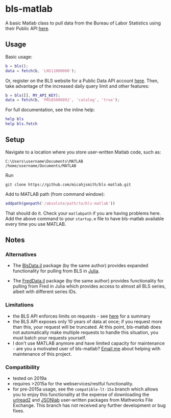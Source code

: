 # bls-matlab

A basic Matlab class to pull data from the Bureau of Labor Statistics using
their Public API [here](http://www.bls.gov/developers/home.htm).

## Usage

Basic usage:

```matlab
b = bls();
data = fetch(b, 'LNS11000000');
```

Or, register on the BLS website for a Public Data API account
[here](http://data.bls.gov/registrationEngine/). Then, take advantage of the
increased daily query limit and other features:

```matlab
b = bls([], MY_API_KEY);
data = fetch(b, 'PRS85006092', 'catalog', 'true');
```

For full documentation, see the inline help:

```matlab
help bls
help bls.fetch
```

## Setup

Navigate to a location where you store user-written Matlab code, such as:

```
C:\Users\username\Documents\MATLAB
/home/username/Documents/MATLAB
```

Run

```
git clone https://github.com/micahjsmith/bls-matlab.git
```

Add to MATLAB path (from command window):

```matlab
addpath(genpath('/absolute/path/to/bls-matlab'))
```

That should do it. Check your `matlabpath` if you are having problems here. Add the above command to your `startup.m` file to have bls-matlab available every time you use MATLAB.

## Notes

### Alternatives

* The [BlsData.jl](https://github.com/micahjsmith/BlsData.jl) package (by the same author) provides expanded functionality for pulling from BLS in [Julia](julialang.org).

* The [FredData.jl](https://github.com/micahjsmith/FredData.jl) package (by the same author) provides functionality for pulling from Fred in Julia which provides access to almost all BLS series, albeit with different series IDs.

### Limitations

* the BLS API enforces limits on requests - see [here](https://github.com/micahjsmith/BlsData.jl#notes) for a summary
* the BLS API exposes only 10 years of data at once; if you request more than this, your request will be truncated. At this point, bls-matlab does not automatically make multiple requests to handle this situation, you must batch your requests yourself.
* I don't use MATLAB anymore and have limited capacity for maintenance - are you a motivated user of bls-matlab? [Email me](https://www.micahsmith.com/contact/) about helping with maintenance of this project.

### Compatibility

* tested on 2019a
* requires >2015a for the webservices/restful functionality.
* for pre-2015a usage, see the `compatible-lt-15a` branch which allows you to enjoy this functionality at the expense of downloading the [urlread2](http://www.mathworks.com/matlabcentral/fileexchange/35693-urlread2) and [JSONlab](http://www.mathworks.com/matlabcentral/fileexchange/33381-jsonlab--a-toolbox-to-encode-decode-json-files-in-matlab-octave) user-written packages from Mathworks File Exchange. This branch has not received any further development or bug fixes.
